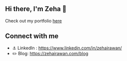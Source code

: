 
## Hi there, I'm Zeha 👋

Check out my portfolio [here](https://zehairawan.com/)
 
## Connect with me

- :anchor: LinkedIn : https://www.linkedin.com/in/zehairawan/
- :pencil2: Blog: https://zehairawan.com/blog


<!--
**ZehaIrawan/ZehaIrawan** is a ✨ _special_ ✨ repository because its `README.md` (this file) appears on your GitHub profile.

Here are some ideas to get you started:

- 🔭 I’m currently working on ...
- 🌱 I’m currently learning ...
- 👯 I’m looking to collaborate on ...
- 🤔 I’m looking for help with ...
- 💬 Ask me about ...
- 📫 How to reach me: ...
- 😄 Pronouns: ...
- ⚡ Fun fact: ...
-->
